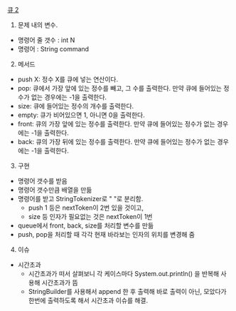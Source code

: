 <a href="https://www.acmicpc.net/problem/18258">큐 2</a>

1. 문제 내의 변수.
- 명령어 줄 갯수 : int N
- 명령어 : String command

2. 메서드 
- push X: 정수 X를 큐에 넣는 연산이다.
- pop: 큐에서 가장 앞에 있는 정수를 빼고, 그 수를 출력한다. 만약 큐에 들어있는 정수가 없는 경우에는 -1을 출력한다.
- size: 큐에 들어있는 정수의 개수를 출력한다.
- empty: 큐가 비어있으면 1, 아니면 0을 출력한다.
- front: 큐의 가장 앞에 있는 정수를 출력한다. 만약 큐에 들어있는 정수가 없는 경우에는 -1을 출력한다.
- back: 큐의 가장 뒤에 있는 정수를 출력한다. 만약 큐에 들어있는 정수가 없는 경우에는 -1을 출력한다.

3. 구현
- 명령어 갯수를 받음
- 명령어 갯수만큼 배열을 만듦
- 명령어를 받고 StringTokenizer로 " "로 분리함.
  - push 1 등은 nextToken이 2번 있을 것이고,
  - size 등 인자가 필요없는 것은 nextToken이 1번
- queue에서 front, back, size를 처리할 변수를 만듦
- push, pop을 처리할 때 각각 현재 바라보는 인자의 위치를 변경해 줌


4. 이슈
- 시간초과  
  - 시간초과가 떠서 살펴보니 각 케이스마다 System.out.println() 을 반복해 사용해 시간초과가 뜸
  - StringBuilder를 사용해서 append 한 후 출력해 바로 출력이 아닌, 모았다가 한번에 출력하도록 해서 시간초과 이슈를 해결.